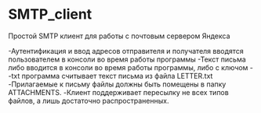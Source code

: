 # SMTP_client
Простой SMTP клиент для работы с почтовым сервером Яндекса

-Аутентификация и ввод адресов отправителя и получателя вводятся пользователем в консоли во время работы программы
-Текст письма либо вводится в консоли во время работы программы, либо с ключом --txt программа считывает текст письма из файла LETTER.txt
-Прилагаемые к письму файлы должны быть помещены в папку ATTACHMENTS.
-Клиент поддерживает пересылку не всех типов файлов, а лишь достаточно распространенных.
